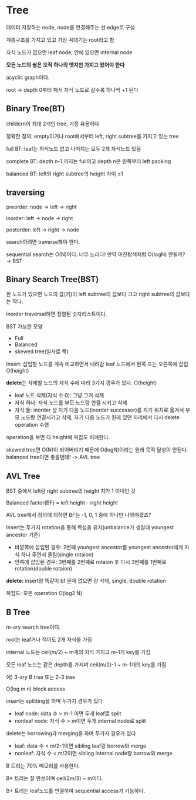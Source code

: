 # Tree
데이터 저장하는 node, node를 연결해주는 선 edge로 구성

계층구조를 가지고 있고 가장 꼭대기는 root라고 함

자식 노드가 없으면 leaf node, 안에 있으면 internal node

**모든 노드의 쌍은 오직 하나의 엣지만 가지고 있어야 한다**

acyclic graph이다.

root → depth 0부터 해서 자식 노드로 갈수록 하나씩 +1 된다

## Binary Tree(BT)

childern이 최대 2개인 tree, 가장 유용하다

정확한 정의: empty이거나 root에서부터 left, right subtree를 가지고 있는 tree

full BT: leaf는 자식노드 없고 나머지는 모두 2개 자식노드 있음

complete BT: depth n-1 까지는 full이고 depth n은 왼쪽부터 left packing

balanced BT: left와 right subtree의 height 차이 ≤1

## traversing

preorder: node → left → right

inorder: left → node → right

postorder: left → right → node

search하려면 traverse해야 한다. 

sequential search는 O(N)이다. 너무 느리다! 만약 이진탐색처럼 O(logN) 안될까? → BST

## Binary Search Tree(BST)

한 노드가 있으면 노드의 값(키)이 left subtree의 값보다 크고 right subtree의 값보다는 작다.

inorder traversal하면 정렬된 숫자리스트이다.

BST 가능한 모양
- Full
- Balanced
- skewed tree(일자로 쭉)

Insert: 삽입할 노드를 계속 비교하면서 내려감 leaf 노드에서 왼쪽 또는 오른쪽에 삽입 O(height)

**delete**는 삭제할 노드의 자식 수에 따라 3가지 경우가 있다. O(height)
- leaf 노드 삭제(자식 수 0): 그냥 그거 삭제
- 자식 하나: 자식 노드를 부모 노드랑 연결 시키고 삭제
- 자식 둘: inorder 상 자기 다음 노드(inorder successor)를 자기 위치로 옮겨서 부모 노드랑 연결시키고 삭제, 자기 다음 노드가 원래 있던 자리에서 다시 delete operation 수행

operation을 보면 다 height에 복잡도 비례한다.

skewed tree면 O(N)이 되어버리기 때문에 O(logN)이라는 원래 목적 달성이 안된다. balanced tree이면 좋을텐데! -> AVL tree

## AVL Tree

BST 중에서 left랑 right subtree의 height 차가 1 이내인 것

Balanced factor(BF) = left height - right height

AVL tree에서 정의에 의하면 BF는 -1, 0, 1 중에 하나만 나와야겠죠?

Insert는 두가지 rotation을 통해 특성을 유지(unbalance가 생길때 youngest ancestor 기준)
- 바깥쪽에 삽입된 경우: 2번째 youngest ancestor를 youngest ancestor에게 자식 하나 주면서 올림(single rotaion)
- 안쪽에 삽입된 경우: 3번째를 2번째로 rotaion 후 다시 3번째를 1번째로 rotation(double rotaion)

**delete:** insert랑 똑같이 bf 문제 없으면 걍 삭제, single, double rotation

복잡도: 모든 operation O(log2 N)

## B Tree

m-ary search tree이다.

root는 leaf거나 적어도 2개 자식을 가짐

internal 노드는 ceil(m/2) ~ m개의 자식 가지고 m-1개 key를 가짐

모든 leaf 노드는 같은 depth를 가지며 ceil(m/2)-1 ~ m-1개의 key를 가짐

예) 3-ary B tree 또는 2-3 tree

O(log m n) block access

insert는 splitting을 하며 두가지 경우가 있다

- leaf node: data 수 > m-1 이면 두개 leaf로 split
- nonleaf node: 자식 수 > m이면 두개 internal node로 split

delete는 borrowing과 merging을 하며 두가지 경우가 있다

- leaf: data 수 < m/2-1이면 sibling leaf랑 borrow와 merge
- nonleaf: 자식 수 < m/2이면 sibling internal node랑 borrow와 merge

B 트리는 70% 메모리를 사용한다.

B* 트리는 잘 안쓰이며 ceil(2m/3) ~ m이다.

B+ 트리는 leaf노드를 연결하여 sequential access가 가능하다.
